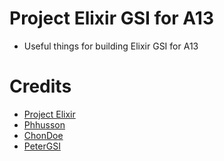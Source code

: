 # Project Elixir GSI for A13
- Useful things for building Elixir GSI for A13

# Credits
- [Project Elixir](https://github.com/project-elixir/)
- [Phhusson](https://github.com/phhusson/)
- [ChonDoe](https://github.com/chondoit/)
- [PeterGSI](https://github.com/#)
